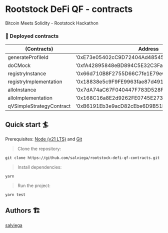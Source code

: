 # Rootstock DeFi QF - contracts

Bitcoin Meets Solidity - Rootstock Hackathon

### 📜 Deployed contracts

| (Contracts)              | Address                                        |
| ------------------------ | ---------------------------------------------- |
| generateProfileId        | '0xE73e05402cC9D72404Ad48545035B0e4C0D52D4400' |
| doCMock                  | '0xfA42895848eBD894C5E32C3Fa4196906C52050'     |
| registryInstance         | '0x66d710B8F2755D66C7fe1E79eCF4d37856320a'     |
| registryImplementation   | '0x18838e5c9F9FE9963fae87d491f6ac55BF4C7E5a'   |
| alloInstance             | '0x7dA74aC67F040447F783D528F11cDb30b95D2e2'    |
| alloImplementation       | '0x168C16a8E2d9262FE0745E27336aB2bCe5FcD4aC'   |
| qVSimpleStrategyContract | '0xB6191Eb3e9acD82cEbe6D9B51B006bDb24e3E35D'   |

## Quick start 🏄

Prerequisites: [Node (v21 LTS)](https://nodejs.org/en/download/) and [Git](https://git-scm.com/downloads)

> Clone the repository:

```
git clone https://github.com/salviega/rootstock-defi-qf-contracts.git
```

> Install dependencies:

```
yarn
```

> Run the project:

```
yarn test
```

## Authors 🏗

[salviega](https://github.com/salviega)
